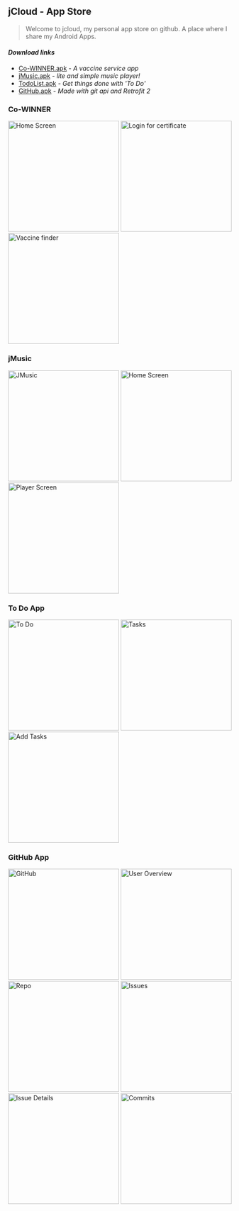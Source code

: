 ## jCloud - App Store

> Welcome to jcloud,
> my personal app store on github.
> A place where I share my Android Apps.

#### _Download links_
- [Co-WINNER.apk](https://github.com/Nikhil-Gupta-ind/jCloud/raw/master/Co-WINNER/Co-WINNER%201.5.0.apk) - _A vaccine service app_
- [jMusic.apk](https://github.com/Nikhil-Gupta-ind/jCloud/raw/master/jMusic/jMusic%201.5.0.apk) - _lite and simple music player!_
- [TodoList.apk](https://github.com/Nikhil-Gupta-ind/jCloud/raw/master/ToDo%20App/To%20do%20List.apk) - _Get things done with 'To Do'_
- [GitHub.apk](https://github.com/Nikhil-Gupta-ind/jCloud/raw/master/GitHub%20App/GitHub%20App.apk) - _Made with git api and Retrofit 2_

### Co-WINNER
<p align="left">
  <img src="https://github.com/Nikhil-Gupta-ind/jCloud/blob/master/Co-WINNER/Screenshot_1.png" width="250" title="Home Screen">
  <img src="https://github.com/Nikhil-Gupta-ind/jCloud/blob/master/Co-WINNER/Screenshot_2.png" width="250" title="Login for certificate">
  <img src="https://github.com/Nikhil-Gupta-ind/jCloud/blob/master/Co-WINNER/Screenshot_3.png" width="250" title="Vaccine finder">
</p>

### jMusic
<p align="left">
  <img src="https://github.com/Nikhil-Gupta-ind/jCloud/blob/master/jMusic/Screenshot_1.png" width="250" title="JMusic">
  <img src="https://github.com/Nikhil-Gupta-ind/jCloud/blob/master/jMusic/Screenshot_2.png" width="250" title="Home Screen">
  <img src="https://github.com/Nikhil-Gupta-ind/jCloud/blob/master/jMusic/Screenshot_3.png" width="250" title="Player Screen" alt="Player Screen">
</p>

### To Do App
<p align="left">
  <img src="https://github.com/Nikhil-Gupta-ind/jCloud/blob/master/ToDo%20App/Screenshot_01.png" width="250" title="To Do">
  <img src="https://github.com/Nikhil-Gupta-ind/jCloud/blob/master/ToDo%20App/Screenshot_02.png" width="250" title="Tasks">
  <img src="https://github.com/Nikhil-Gupta-ind/jCloud/blob/master/ToDo%20App/Screenshot_03.png" width="250" title="Add Tasks" alt="Add Tasks">
</p>

### GitHub App
<p align="left">
  <img src="https://github.com/Nikhil-Gupta-ind/jCloud/blob/master/GitHub%20App/Screenshot_1.png" width="250" title="GitHub">
  <img src="https://github.com/Nikhil-Gupta-ind/jCloud/blob/master/GitHub%20App/Screenshot_2.png" width="250" title="User Overview">
  <img src="https://github.com/Nikhil-Gupta-ind/jCloud/blob/master/GitHub%20App/Screenshot_3.png" width="250" title="Repositories" alt="Repo">
  <img src="https://github.com/Nikhil-Gupta-ind/jCloud/blob/master/GitHub%20App/Screenshot_4.png" width="250" title="Issues">
  <img src="https://github.com/Nikhil-Gupta-ind/jCloud/blob/master/GitHub%20App/Screenshot_5.png" width="250" title="Issue Details">
  <img src="https://github.com/Nikhil-Gupta-ind/jCloud/blob/master/GitHub%20App/Screenshot_6.png" width="250" title="Commits">
</p>